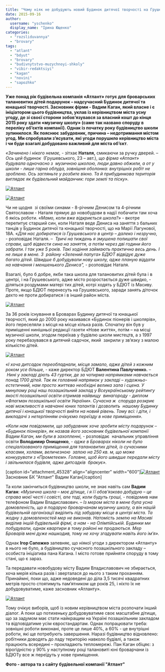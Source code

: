 ```yaml
---
title: "Чому ніяк не добудують новий Будинок дитячої творчості на Грушевського?"
date: 2015-09-16
author: 
  username: "yschenko"
  display_name: "Ірина Ющенко"
categories: 
  - "rozsliduvannya"
  - "brovary"
tags: 
  - "atlant"
  - "bdyut"
  - "brovary"
  - "budivnytstvo-muzychnoyi-shkoly"
  - "vibir-redaktsiyi"
  - "kagan"
  - "novini"
  - "sapozhko"
---
```


**Уже понад рік будівельна компанія «Атлант» готує для броварських талановитих дітей подарунок – надсучасний Будинок дитячої та юнацької творчості. Засновник фірми - Вадим Каган, який власне і є ініціатором цього будівництва, уклав із керівництвом міста усну угоду, де зі своєї сторони зобов’язувався за власний кошт до кінця 2015 року здати «музичну школу» (саме так названо споруду в переліку об’єктів компанії). Однак із початку року будівництво школи зупинилося. Як пояснює забудовник, причина – недотримання містом угод. Ми спробували з’ясувати, які угоди порушило керівництво міста і чи буде взагалі добудовано важливий для міста об’єкт**.

_«Зачинено і нікого немає,_ - зітхає **Наталя,** смикаючи за ручку дверей. – _Ось цей будинок_  (Грушевського, 23 – авт.), _що фірма «Атлант» будувала одночасно з  музичною школою, люди давно обжили, а от у школи - лише гарна облуда, зовнішня оболонка: внутрішніх робіт не зроблено. Ось загляньте у розбите вікно. Та й прибудинкова територія виглядає як будівельний майданчик: гори землі та піску»._

[![Атлант](https://mpz.brovary.org/wp-content/uploads/2015/09/444.jpg)](https://mpz.brovary.org/wp-content/uploads/2015/09/444.jpg)

[![Атлант](https://mpz.brovary.org/wp-content/uploads/2015/09/113.jpg)](https://mpz.brovary.org/wp-content/uploads/2015/09/113.jpg)

Чи не щодня  зі своїми синами - 8-річним Денисом та 4-річним Святославом - Наталя прямує до новобудови в надії побачити там хоча б якісь роботи. «_Мамо, коли вже відкриється школа?»_ - вкотре перепитує старший син, коли Наталя веде Дениса на заняття з бальних танців у Будинок дитячої та юнацької творчості, що на Марії Лагунової, 18А. «_Для нас добиратися із Грушевського в центр – далеко і незручно,_ - розповідає Наталя. –  _Тричі на тиждень я змушена полишати свої справи, щоб відвести сина на заняття, а потім через дві години його забрати. І так уже 5 років. Такі ходіння займають практично весь день. І не лише в мене. З  району «Зелений папуга» БДЮТ відвідує дуже багато дітей. Швидше б добудували нову школу, адже планую віддати на навчання і меншенького Дениса",_ \- розповідає Наталя.

Взагалі, було б добре, якби така школа для талановитих дітей була і в центрі, і на Грушевського, адже місто розростається дуже швидко, - діляться роздумами матері тих дітей, котрі ходять у БДЮТ із Масиву. Проте, якщо БДЮТ перенесуть на Грушевського, заради занять діточок дехто не проти добиратися і в інший район міста.

[![Атлант](https://mpz.brovary.org/wp-content/uploads/2015/09/32.jpg)](https://mpz.brovary.org/wp-content/uploads/2015/09/32.jpg)

За 36 років існування в Броварах Будинку дитячої та юнацької творчості, який до 2000 року називався «Будинок піонерів і школярів», його переселяли з місця на місце кілька разів. Спочатку він був у приміщенні нинішньої редакції газети «Нове життя», потім – на місці  музичної школи, згодом переїхав у будівлю школи мистецтв, а з 1997 року перебазувався в дитячий садочок, який  закрили у зв’язку з малою кількістю дітей.

[![Атлант](https://mpz.brovary.org/wp-content/uploads/2015/09/52.jpg)](https://mpz.brovary.org/wp-content/uploads/2015/09/52.jpg)

«_І хоча дитсадок переобладнали, місця замало, адже дітей з кожним роком усе більше, -_ каже директор БДЮТ **Валентина Павлученко.** –  _Нині у закладі діють 43 гуртки, де за чотирма напрямками навчається понад 1700 дітей. Так як головний напрямок у закладі – художньо-естетичний, нам просто життєво необхідні велика зала і сцена. У минулому році наш позашкільний заклад у Всеукраїнському рейтингу якості позашкільної освіти отримав найвищу  винагороду - диплом «Флагман позашкільної освіти України». Сучасна ж  споруда розкриє нові можливості в навчанні юних талантів і дозволить  нашому Будинку дитячої і юнацької творчості вийти на новий рівень. Тому всі: і діти, і викладачі з нетерпінням очікуємо переїзду в нове приміщення»._

_«Коли нам повідомили, що забудовник хоче зробити місту подарунок – «Будинок піонерів», як назвав його засновник будівельної компанії Вадим Каган, ми були в захопленні,_ \- розповідає  начальник управління освіти **Володимир Онищенко**, - _адже в Броварах ніколи не було спеціалізованого приміщення для талановитих дітей, із сучасними класами, холами, величезною  залою на 250 кв. м, що може конкурувати з «Прометеєм». Головне, щоб його швидше передали місту і звільнилася будівля, адже дитсадків  бракує»._

\[caption id="attachment\_45328" align="aligncenter" width="600"\][![Атлант](https://mpz.brovary.org/wp-content/uploads/2015/09/boss-photo_u.png)](https://mpz.brovary.org/wp-content/uploads/2015/09/boss-photo_u.png) Засновник БК "Атлант" Вадим Каган\[/caption\]

Та коли закінчиться будівництво школи, не знає навіть сам **Вадим Каган**: _«Музична школа – моє дітище, і я її обов’язково добудую – це справа моєї честі і совісті, але тоді, коли будуть гроші,_ \- повідомив нам телефоном Вадим Владиславович. _– Із мером міста в мене була усна домовленість, що я подарую броварчанам музичну школу, а він нашій будівельній організації виділить під забудову місце в центрі міста. Та жодну з домовленостей мер не виконав. Натомість землю на Масиві виділив іншій будівельній фірмі, а нам - на Олімпійській. Будинки ми побудували, однак квартири в тому районі не продаються. Мер Броварів мені дуже нашкодив, тому не хочу згадувати навіть його ім’я»._

Однак **Ігор Сапожко** запевняє, що ніякої угоди з директором «Атланту» в нього не було, а будівництво сучасного позашкільного закладу – особиста ініціатива пана Кагана. І місто готове прийняти споруду в тому стані, що є зараз.

Та передавати новобудову місту Вадим Владиславович не збирається, хоча мерія кілька разів і зверталася до нього з таким проханням. Принаймні, поки що, адже недоведені до діла 3,5 тисячі квадратних метрів просто стоятимуть пам’ятником ще років 25, і ніхто їх не добудовуватиме, каже засновник «Атланту».

[![Атлант](https://mpz.brovary.org/wp-content/uploads/2015/09/71.jpg)](https://mpz.brovary.org/wp-content/uploads/2015/09/71.jpg)

Тому очікує виборів, щоб із новим керівництвом міста розпочати інший діалог. А поки що потихеньку добудовуватиме своє масштабне дітище, що за задумом має стати найкращим на Україні позашкільним закладом та відповідатиме усім євростандартам. Однак попрацювати треба: зовнішні роботи виконані, проте це лише 40%, а 60% - це внутрішні роботи, які ще потребують завершення. Наразі будівництво відновлено: робітники доводять до ладу територію навколо будівлі, а також працюють всередині – прокладають тепломережі. Пан Каган обіцяє: з вірогідністю у 90% у наступному році талановиті юні броварчани із БДЮТу все ж переїдуть у нове приміщення.

**Фото - автора та з сайту будівельної компанії "Атлант"**
